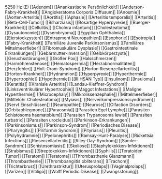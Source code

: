 5250 Hz (E)
[[Adenom]]
[[Anankastische Persönlichkeit]]
[[Anderson-Fabry-Krankheit]]
[[Angiokeratoma Corporis Diffusum]]
[[Anosmie]]
[[Aorten-Arteritis]]
[[Aortitis]]
[[Aphasie]]
[[Arteriitis temporalis]]
[[Arteritis]]
[[Beta-Cell-Tumor]]
[[Bilharziasis]]
[[Bösartige Hyperpyrexie]]
[[Buerger-Krankheit]]
[[Cellulitis]]
[[Cholera infantum]]
[[Cholesteatoma]]
[[Dysautonomie]]
[[Dysembryoma]]
[[Egyptian Ophthalmia]]
[[Eierstockzysten]]
[[Entrapment Neuropathien]]
[[Esophorie]]
[[Esotropia]]
[[Fabry-Krankheit]]
[[Familiäre Juvenile Parkinsonismus]]
[[Familiäres Mittelmeerfieber]]
[[Fibromuskuläre Dysplasie]]
[[Gastrointestinale Erkrankungen]]
[[Gebärmutter-Inversion]]
[[Gelbkörperzyste]]
[[Geruchsstörungen]]
[[Großer Pox]]
[[Halsschmerzen]]
[[Harnröhrenstenose]]
[[Hematospermia]]
[[Herzabnormalitäten]]
[[Herzfehler]]
[[Holt-Oram-Syndrom]]
[[Horton Riesenzellarteriitis]]
[[Horton-Krankheit]]
[[Hydramnion]]
[[Hyperpyrexie]]
[[Hyperthermie]]
[[Hypertrophie]]
[[Hypothermie]]
[[III HSAN Typ]]
[[Insulinom]]
[[Insuloma]]
[[Keratitis]]
[[Kraniale Arteritis]]
[[Landau-Kleffner-Syndrom]]
[[Linksventrikulärer Hypertrophie]]
[[Maggot Infestations]]
[[Maligne Hyperthermie]]
[[Microcephaly]]
[[Mikrolissenzephalie]]
[[Mittelmeerfieber]]
[[Mittelohr Cholesteatoma]]
[[Myiasis]]
[[Nervenkompressionssyndromen]]
[[Nervt Einschlüssen]]
[[Neuropathie]]
[[Neurose]]
[[Olfaction Disorders]]
[[Orbitaphlegmone]]
[[Paraosmia]]
[[Parasiten Egel Lymphe]]
[[Parasiten Schistosoma haematobium]]
[[Parasiten Trypanosoma lewisi]]
[[Parasiten turbatrix]]
[[Parasiten urocleidus]]
[[Parkinson-Erkrankungen]]
[[Parkinsonismus]]
[[Parkinson-Syndrom]]
[[Periodisches Disease]]
[[Pharyngitis]]
[[Piriformin Syndrom]]
[[Pityriasis]]
[[Pleuritis]]
[[Polyhydramnie]]
[[Pyelonephritis]]
[[Ramsay-Hunt-Paralyse]]
[[Rickettsia Infections]]
[[Riesenzellarteriitis]]
[[Riley-Day-Syndrom]]
[[Samter-Syndrom]]
[[Schistosomiasis]]
[[Skoliose]]
[[Staphylokokken-Infektionen]]
[[Strabismus]]
[[Streptokokken-Infektionen]]
[[Syphilis]]
[[Teratoiden Tumor]]
[[Teratom]]
[[Teratoma]]
[[Thrombasthenie Glanzmann]]
[[Thrombasthenie]]
[[Thromboangiitis obliterans]]
[[Trachom]]
[[Trichterbrust]]
[[Urethrastriktur]]
[[Uterusprolaps]]
[[Vaginalprolaps]]
[[Varizen]]
[[Vitiligo]]
[[Wolff Periodic Disease]]
[[Zwangsstörung]]